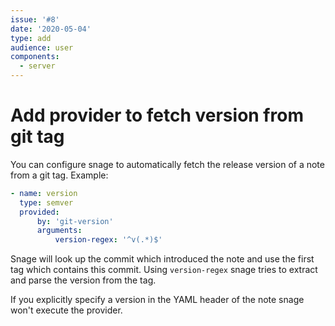 ```yaml
---
issue: '#8'
date: '2020-05-04'
type: add
audience: user
components:
  - server
---
```

# Add provider to fetch version from git tag

You can configure snage to automatically fetch the release version of a
note from a git tag.
Example:
```yaml
- name: version
  type: semver
  provided:
      by: 'git-version'
      arguments:
          version-regex: '^v(.*)$'
```

Snage will look up the commit which introduced the note and use the first
tag which contains this commit. Using `version-regex` snage tries to extract
and parse the version from the tag.

If you explicitly specify a version in the YAML header of the note snage won't
execute the provider.
